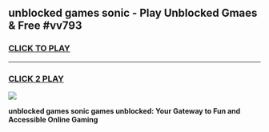 
## unblocked games sonic - Play Unblocked Gmaes & Free #vv793
<h3>
<a href="https://news.freeplayer.one?title=unblocked_games_sonic&ref=26F">CLICK TO PLAY</a></h3>
<hr>

<h3>
<a href="https://news.freeplayer.one?title=unblocked_games_sonic&ref=26F">CLICK 2 PLAY</a>
  
</h3>

<a href="https://news.freeplayer.one?title=unblocked_games_sonic&ref=26F/"><img src="https://clearcache.store/games.png"></a>


**unblocked games sonic games unblocked: Your Gateway to Fun and Accessible Online Gaming**
